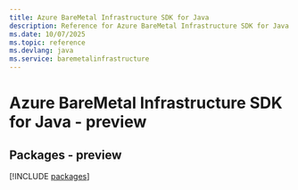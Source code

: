 ```yaml
---
title: Azure BareMetal Infrastructure SDK for Java
description: Reference for Azure BareMetal Infrastructure SDK for Java
ms.date: 10/07/2025
ms.topic: reference
ms.devlang: java
ms.service: baremetalinfrastructure
---
```

# Azure BareMetal Infrastructure SDK for Java - preview
## Packages - preview
[!INCLUDE [packages](baremetal-infrastructure-index.md)]